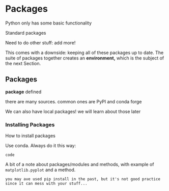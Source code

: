 # Packages

Python only has some basic functionality

Standard packages

Need to do other stuff: add more!

This comes with a downside: keeping all of these packages up to date. The suite of packages together creates an **environment,** which is the subject of the next Section.


## Packages

**package** defined

there are many sources. common ones are PyPI and conda forge

We can also have local packages! we will learn about those later

### Installing Packages

How to install packages

Use conda. Always do it this way:

```{admonition} conda
code
```


A bit of a note about packages/modules and methods, with example of `matplotlib.pyplot` and a method.

```{note}
you may ave used pip install in the past, but it's not good practice since it can mess with your stuff...
```